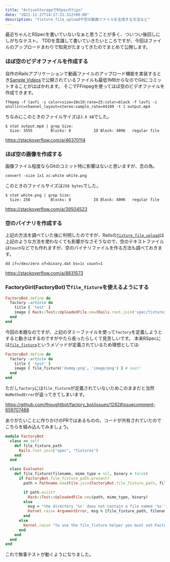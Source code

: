 ```yaml
---
title: "ActiveStorageでRSpecのtips"
date: "2021-11-27T14:17:31.312+09:00"
description: "fixture_file_uploadや空の動画ファイルを生成する方法など"
---
```


最近ちゃんとRSpecを書いていないなぁと思うことが多く、ついつい後回しにしがちなテスト。
TDDを意識して書いていきたいところですが、今回はファイルのアップロードまわりで知見がたまってきたのでまとめて公開します。

### ほぼ空のビデオファイルを作成する

自作のRailsアプリケーションで動画ファイルのアップロード機能を実装するとき[Sample Videos][sample-videos]で公開されているファイルも最低1MBからなのでGitにコミットすることがはばかれます。
そこでFFmpegを使ってほぼ空のビデオファイルを作成できます。

    ffmpeg -f lavfi -i color=size=10x10:rate=25:color=black -f lavfi -i anullsrc=channel_layout=stereo:sample_rate=44100 -t 1 output.mp4

ちなみにこのときのファイルサイズは`3.6 kB`でした。

    $ stat output.mp4 | grep Size:
      Size: 3555      	Blocks: 8          IO Block: 4096   regular file

https://stackoverflow.com/a/46370114

[sample-videos]: https://sample-videos.com/

### ほぼ空の画像を作成する

画像ファイル程度ならGitのコミット特に影響はないと思いますが、念の為。

    convert -size 1x1 xc:white white.png

このときのファイルサイズは`258 bytes`でした。

    $ stat white.png | grep Size:
      Size: 258       	Blocks: 8          IO Block: 4096   regular file

https://stackoverflow.com/a/39504523

### 空のバイナリを作成する

上記の方法を調べていた後に判明したのですが、Railsの[`fixture_file_upload`][fixture_file_upload]は上記のような方法を使わなくても影響がなさそうなので、空のテキストファイルは`touch`などでも作れますが、空のバイナリファイルを作る方法も調べておきます。

    dd if=/dev/zero of=binary.dat bs=1c count=1

https://stackoverflow.com/a/8831573

[fixture_file_upload]: https://edgeapi.rubyonrails.org/classes/ActionDispatch/TestProcess/FixtureFile.html

### FactoryGirl(FactoryBot)で`file_fixture`を使えるようにする

```ruby
FactoryBot.define do
  factory :article do
    title { 'test' }
    image { Rack::Test::UploadedFile.new(Rails.root.join('spec/fixtures/dummy.jpg'), 'image/png') } # too bad!
  end
end
```

今回の本題なのですが、上記のダミーファイルを使って`factory`を定義しようとすると動きはするのですがやたら長ったらしくて見苦しいです。
本来RSpecには[`file_fixture`][file_fixture]というメソッドが定義されているため理想としては:

```ruby
FactoryBot.define do
  factory :article do
    title { 'test' }
    image { file_fixture('dummy.png', 'image/png') } # neat!
  end
end
```

ただし`factory`には`file_fixture`が定義されていないためこのままだと当然`NoMethodError`が返ってきてしまいます。

https://github.com/thoughtbot/factory_bot/issues/1282#issuecomment-659707488

ありがたいことに作りかけのPRではあるものの、コードが共有されていたのでこちらを組み込んでみましょう。

```ruby
module FactoryBot
  class << self
    def file_fixture_path
      Rails.root.join("spec", "fixtures")
    end
  end

  class Evaluator
    def file_fixture(filename, mime_type = nil, binary = false)
      if FactoryBot.file_fixture_path.present?
        path = Pathname.new(File.join(FactoryBot.file_fixture_path, filename))

        if path.exist?
          Rack::Test::UploadedFile.new(path, mime_type, binary)
        else
          msg = "the directory '%s' does not contain a file named '%s'"
          Kernel.raise ArgumentError, msg % [file_fixture_path, filename]
        end
      else
        Kernel.raise "to use the file_fixture helper you must set FactoryBot.file_fixture_path='path/to/fixture_files'"
      end
    end
  end
end
```

これで無事テストが動くようになりました。

[file_fixture]: https://relishapp.com/rspec/rspec-rails/docs/file-fixture
